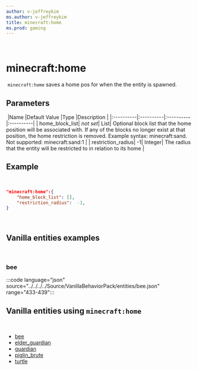 ```yaml
---
author: v-jeffreykim
ms.author: v-jeffreykim
title: minecraft:home
ms.prod: gaming
---
```

​
# minecraft:home
​
`minecraft:home` saves a home pos for when the the entity is spawned.
​
## Parameters
​
|Name |Default Value  |Type  |Description  |
|:----------|:----------|:----------|:----------|
| home_block_list| *not set*| List| Optional block list that the home position will be associated with. If any of the blocks no longer exist at that position, the home restriction is removed. Example syntax: minecraft:sand.  Not supported: minecraft:sand:1 |
| restriction_radius| -1| Integer| The radius that the entity will be restricted to in relation to its home |
​
## Example
​
```json
"minecraft:home":{
    "home_block_list": [],
    "restriction_radius":  -1,
}
```
​
## Vanilla entities examples
​
### bee

:::code language="json" source="../../../../Source/VanillaBehaviorPack/entities/bee.json" range="433-439":::
​
## Vanilla entities using `minecraft:home`
​
- [bee](../../../../Source/VanillaBehaviorPack_Snippets/entities/bee.md)
- [elder_guardian](../../../../Source/VanillaBehaviorPack_Snippets/entities/elder_guardian.md)
- [guardian](../../../../Source/VanillaBehaviorPack_Snippets/entities/guardian.md)
- [piglin_brute](../../../../Source/VanillaBehaviorPack_Snippets/entities/piglin_brute.md)
- [turtle](../../../../Source/VanillaBehaviorPack_Snippets/entities/turtle.md)